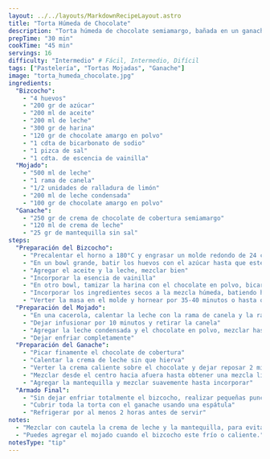 ```yaml
---
layout: ../../layouts/MarkdownRecipeLayout.astro
title: "Torta Húmeda de Chocolate"
description: "Torta húmeda de chocolate semiamargo, bañada en un ganache de chocolate amargo con tintes de canela, limón y mantequilla."
prepTime: "30 min"
cookTime: "45 min"
servings: 16
difficulty: "Intermedio" # Fácil, Intermedio, Difícil
tags: ["Pastelería", "Tortas Mojadas", "Ganache"]
image: "torta_humeda_chocolate.jpg"
ingredients:
  "Bizcocho":
    - "4 huevos"
    - "200 gr de azúcar"
    - "200 ml de aceite"
    - "200 ml de leche"
    - "300 gr de harina"
    - "120 gr de chocolate amargo en polvo"
    - "1 cdta de bicarbonato de sodio"
    - "1 pizca de sal"
    - "1 cdta. de escencia de vainilla"
  "Mojado":
    - "500 ml de leche"
    - "1 rama de canela"
    - "1/2 unidades de ralladura de limón"
    - "200 ml de leche condensada"
    - "100 gr de chocolate amargo en polvo"
  "Ganache":
    - "250 gr de crema de chocolate de cobertura semiamargo"
    - "120 ml de crema de leche"
    - "25 gr de mantequilla sin sal"
steps:
  "Preparación del Bizcocho":
    - "Precalentar el horno a 180°C y engrasar un molde redondo de 24 cm"
    - "En un bowl grande, batir los huevos con el azúcar hasta que estén espumosos"
    - "Agregar el aceite y la leche, mezclar bien"
    - "Incorporar la esencia de vainilla"
    - "En otro bowl, tamizar la harina con el chocolate en polvo, bicarbonato y sal"
    - "Incorporar los ingredientes secos a la mezcla húmeda, batiendo hasta obtener una masa homogénea"
    - "Verter la masa en el molde y hornear por 35-40 minutos o hasta que al insertar un palillo salga limpio"
  "Preparación del Mojado":
    - "En una cacerola, calentar la leche con la rama de canela y la ralladura de limón"
    - "Dejar infusionar por 10 minutos y retirar la canela"
    - "Agregar la leche condensada y el chocolate en polvo, mezclar hasta disolver"
    - "Dejar enfriar completamente"
  "Preparación del Ganache":
    - "Picar finamente el chocolate de cobertura"
    - "Calentar la crema de leche sin que hierva"
    - "Verter la crema caliente sobre el chocolate y dejar reposar 2 minutos"
    - "Mezclar desde el centro hacia afuera hasta obtener una mezcla lisa"
    - "Agregar la mantequilla y mezclar suavemente hasta incorporar"
  "Armado Final":
    - "Sin dejar enfriar totalmente el bizcocho, realizar pequeñas punciones sobre el mismo (de ambas caras) y colocar el mojado. Mover en círculos el molde para incorporar totalmente el líquido a la torta."
    - "Cubrir toda la torta con el ganache usando una espátula"
    - "Refrigerar por al menos 2 horas antes de servir"
notes:
  - "Mezclar con cautela la crema de leche y la mantequilla, para evitar una sobrecocción de ambas."
  - "Puedes agregar el mojado cuando el bizcocho este frío o caliente."
notesType: "tip"
---
```


